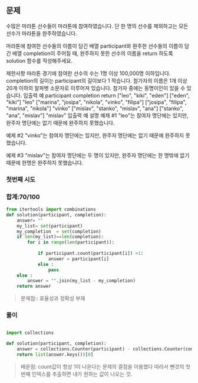 ## 문제
수많은 마라톤 선수들이 마라톤에 참여하였습니다. 단 한 명의 선수를 제외하고는 모든 선수가 마라톤을 완주하였습니다.

마라톤에 참여한 선수들의 이름이 담긴 배열 participant와 완주한 선수들의 이름이 담긴 배열 completion이 주어질 때, 완주하지 못한 선수의 이름을 return 하도록 solution 함수를 작성해주세요.

제한사항
마라톤 경기에 참여한 선수의 수는 1명 이상 100,000명 이하입니다.
completion의 길이는 participant의 길이보다 1 작습니다.
참가자의 이름은 1개 이상 20개 이하의 알파벳 소문자로 이루어져 있습니다.
참가자 중에는 동명이인이 있을 수 있습니다.
입출력 예
participant	completion	return
["leo", "kiki", "eden"]	["eden", "kiki"]	"leo"
["marina", "josipa", "nikola", "vinko", "filipa"]	["josipa", "filipa", "marina", "nikola"]	"vinko"
["mislav", "stanko", "mislav", "ana"]	["stanko", "ana", "mislav"]	"mislav"
입출력 예 설명
예제 #1
"leo"는 참여자 명단에는 있지만, 완주자 명단에는 없기 때문에 완주하지 못했습니다.

예제 #2
"vinko"는 참여자 명단에는 있지만, 완주자 명단에는 없기 때문에 완주하지 못했습니다.

예제 #3
"mislav"는 참여자 명단에는 두 명이 있지만, 완주자 명단에는 한 명밖에 없기 때문에 한명은 완주하지 못했습니다.
### 첫번째 시도  
### 합계:70/100
```python
from itertools import combinations
def solution(participant, completion):
    answer= ""
    my_list= set(participant)
    my_completion  = set(completion)
    if len(my_list)==len(completion):
        for i in range(len(participant)):
            
            if participant.count(participant[i]) >1:
                answer = participant[i]
            else :
                pass
    else :
        answer = "".join(my_list - my_completion)
    return answer
```
>문제점:: 효율성과 정확성 부재
### 풀이
```python

import collections

def solution(participant, completion):
    answer = collections.Counter(participant) - collections.Counter(completion)
    return list(answer.keys())[0]
```
>배운점: count값이 항상 1이 나온다는 문제의 결점을 이용했다
>따라서 뺀것의 첫번째 인덱스를 추출하면 내가 원하는 값이 나오는 것.

